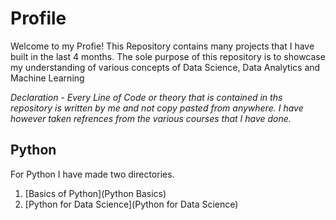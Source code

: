 # Profile
Welcome to my Profie!
This Repository contains many projects that I have built in the last 4 months. The sole purpose of this repository is to showcase my understanding of various concepts of Data Science, Data Analytics and Machine Learning

*Declaration - Every Line of Code or theory that is contained in ths repository is written by me and not copy pasted from anywhere. I have however taken refrences from the various courses that I have done.*

## Python
For Python I have made two directories.
1. [Basics of Python](Python Basics)
2. [Python for Data Science](Python for Data Science)
